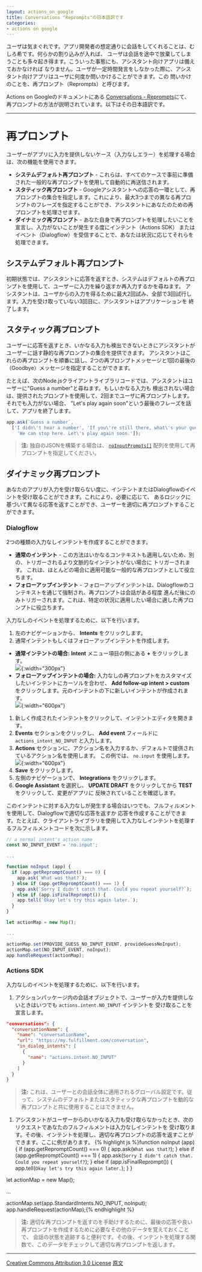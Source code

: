```yaml
---
layout: actions_on_google
title: Conversations "Reprompts"の日本語訳です
categories:
- actions on google
---
```

ユーザは気まぐれです。アプリ開発者の想定通りに会話をしてくれることは、むしろ希です。何らかの割り込みが入れば、
ユーザは会話を途中で放棄してしまうことも多々起き得ます。こういった事態にも、アシスタント向けアプリは備えておかなければ
なりません。ユーザが一定時間発言をしなかった際に、アシスタント向けアプリはユーザに何度か問いかけることができます。この
問いかけのことを、再プロンプト（Reprompts）と呼びます。

Actions on Googleのドキュメントにある
[Conversations - Reprompts](https://developers.google.com/actions/assistant/reprompts)にて、
再プロンプトの方法が説明されています。以下はその日本語訳です。

---

# 再プロンプト

ユーザーがアプリに入力を提供しないケース（入力なしエラー）を処理する場合は、次の機能を使用できます。

* **システムデフォルト再プロンプト** - これらは、すべてのケースで事前に準備された一般的な再プロンプトを使用して自動的に再送信されます。
* **スタティック再プロンプト** - Googleアシスタントへの応答の一環として、再プロンプトの集合を指定します。これにより、最大3つまでの異なる再プロンプトのフレーズを指定することができ、アシスタントにあなたのための再プロンプトを処理させます。
* **ダイナミック再プロンプト** - あなた自身で再プロンプトを処理したいことを宣言し、入力がないことが発生する度にインテント（Actions SDK）
またはイベント（Dialogflow）を受信することで、あなたは状況に応じてそれらを処理できます。

## システムデフォルト再プロンプト

初期状態では、アシスタントに応答を返すとき、システムはデフォルトの再プロンプトを使用して、ユーザーに入力を繰り返すか再入力するかを尋ねます。
アシスタントは、ユーザからの入力を得るために最大2回試み、全部で3回試行します。入力を受け取っていない3回目に、アシスタントはアプリケーションを
終了します。

## スタティック再プロンプト

ユーザーに応答を返すとき、いかなる入力も検出できないときにアシスタントがユーザーに話す静的な再プロンプトの集合を提供できます。
アシスタントはこれらの再プロンプトを順番に話し、2つの再プロンプトメッセージと1回の最後の（Goodbye）メッセージを指定することができます。

たとえば、次のNode.jsクライアントライブラリコードでは、アシスタントはユーザーに"Guess a number"と尋ねます。もしいかなる入力も
検出されない場合は、提供されたプロンプトを使用して、2回までユーザに再プロンプトします。それでも入力がない場合、
"Let's play again soon"という最後のフレーズを話して、アプリを終了します。

```js
app.ask(`Guess a number`,
  ['I didn\'t hear a number', 'If you\'re still there, what\'s your guess?',
    'We can stop here. Let\'s play again soon.']);
```

> **注:** 独自のJSONを構築する場合は、
[`noInputPrompts[]`](https://developers.google.com/actions/reference/rest/Shared.Types/AppResponse#InputPrompt)
配列を使用して再プロンプトを指定してください。

## ダイナミック再プロンプト

あなたのアプリが入力を受け取らない度に、インテントまたはDialogflowのイベントを受け取ることができます。これにより、必要に応じて、
あるロジックに基づいて異なる応答を返すことができ、ユーザーを適切に再プロンプトすることができます。

### Dialogflow

2つの種類の入力なしインテントを作成することができます。

* **通常のインテント** - この方法はいかなるコンテキストも適用しないため、別の、トリガーされるより文脈的なインテントがない場合に
トリガーされます。 これは、ほとんどの場合に適用可能な一般的な再プロンプトとして役立ちます。
* **フォローアップインテント** - フォローアップインテントは、Dialogflowのコンテキストを通じて強制され、再プロンプトは会話がある程度
進んだ後にのみトリガーされます。これは、特定の状況に適用したい場合に適した再プロンプトに役立ちます。

入力なしのイベントを処理するために、以下を行います。

1. 左のナビゲーションから、 **Intents** をクリックします。
1. 通常インテントもしくはフォローアップインテントを作成します。
  * **通常インテントの場合:** **Intent** メニュー項目の側にある **+** をクリックします。<br>
    ![](https://developers.google.com/actions/images/no-input-2.png){:width="300px"}
  * **フォローアップインテントの場合:** 入力なしの再プロンプトをカスタマイズしたいインテントにカーソルを合わせ、
    **Add follow-up intent > custom** をクリックします。元のインテントの下に新しいインテントが作成されます。<br>
    ![](https://developers.google.com/actions/images/no-input-1.png){:width="600px"}
1. 新しく作成されたインテントをクリックして、インテントエディタを開きます。
1. **Events** セクションをクリックし、 **Add event** フィールドに `actions_intent_NO_INPUT` と入力します。
1. **Actions** セクションに、アクション名を入力するか、デフォルトで提供されているアクション名を使用します。
  この例では、 `no.input` を使用します。<br>
  ![](https://developers.google.com/actions/images/no-input-3.png){:width="600px"}
1. **Save** をクリックします。
1. 左側のナビゲーションで、 **Integrations** をクリックします。
1. **Google Assistant** を選択し、 **UPDATE DRAFT** をクリックしてから **TEST** をクリックして、変更がアプリに
  反映されていることを確認します。

このインテントに対する入力なしが発生する場合はいつでも、フルフィルメントを使用して、Dialogflowで適切な応答を返すか
応答を作成することができます。たとえば、クライアントライブラリを使用して入力なしインテントを処理するフルフィルメントコードを次に示します。   
   
```js
// a normal intent's action name
const NO_INPUT_EVENT = 'no.input';

...

function noInput (app) {
  if (app.getRepromptCount() === 0) {
    app.ask(`What was that?`);
  } else if (app.getRepromptCount() === 1) {
    app.ask(`Sorry I didn't catch that. Could you repeat yourself?`);
  } else if (app.isFinalReprompt()) {
    app.tell(`Okay let's try this again later.`);
  } 
}

let actionMap = new Map();

...

actionMap.set(PROVIDE_GUESS_NO_INPUT_EVENT, provideGuessNoInput);
actionMap.set(NO_INPUT_EVENT, noInput);
app.handleRequest(actionMap);
```    
    
### Actions SDK

入力なしのイベントを処理するために、以下を行います。

1. アクションパッケージ内の会話オブジェクトで、ユーザーが入力を提供しないときはいつでも `actions.intent.NO_INPUT` インテントを
受け取ることを宣言します。
  ```json
"conversations": {
    "conversationName": {
      "name": "conversationName",
      "url": "https://my.fulfillment.com/conversation",
      "in_dialog_intents": [
        {
          "name": "actions.intent.NO_INPUT"
        }
      ]
    }
}
  ```
  > **注:** これは、ユーザーとの会話全体に適用されるグローバル設定です。従って、システムのデフォルトまたはスタティックな再プロンプトを動的な再プロンプトと共に使用することはできません。
1. アシスタントがユーザーからのいかなる入力も受け取らなかったとき、次のリクエストであなたのフルフィルメントは入力なしインテントを
受け取ります。その後、インテントを処理し、適切な再プロンプトの応答を返すことができます。ここに例があります。
 {% highlight js %}function noInput (app) {
  if (app.getRepromptCount() === 0) {
    app.ask(`What was that?`);
  } else if (app.getRepromptCount() === 1) {
    app.ask(`Sorry I didn't catch that. Could you repeat yourself?`);
  } else if (app.isFinalReprompt()) {
    app.tell(`Okay let's try this again later.`);
  } 
}

let actionMap = new Map();

...

actionMap.set(app.StandardIntents.NO_INPUT, noInput);
app.handleRequest(actionMap);{% endhighlight %}
  
> **注:** 適切な再プロンプトを返すのを手助けするために、最後の応答や良い再プロンプトを作成するために必要なその他のデータを覚えておくことで、
会話の状態を追跡すると便利です。その後、インテントを処理する関数で、このデータをチェックして適切な再プロンプトを返します。

---

[Creative Commons Attribution 3.0 License](http://creativecommons.org/licenses/by/3.0/)
[原文](https://developers.google.com/actions/assistant/reprompts)

